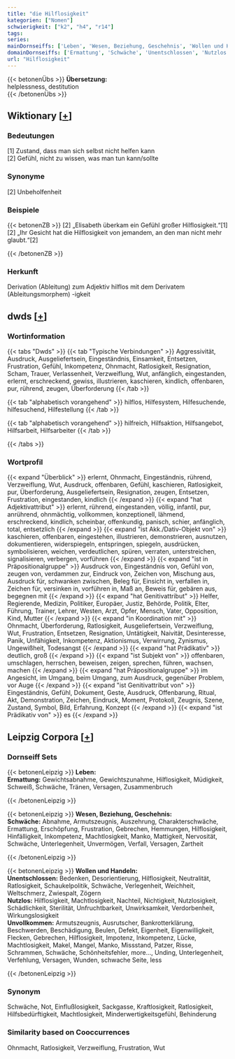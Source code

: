 ```yaml
---
title: "die Hilflosigkeit"
kategorien: ["Nomen"]
schwierigkeit: ["k2", "h4", "r14"]
tags:
series:
mainDornseiffs: ['Leben', 'Wesen, Beziehung, Geschehnis', 'Wollen und Handeln']
domainDornseiffs: ['Ermattung', 'Schwäche', 'Unentschlossen', 'Nutzlos', 'Unvollkommen']
url: "Hilflosigkeit"
---
```


{{< betonenÜbs >}}
**Übersetzung:**  
helplessness, destitution  
{{< /betonenÜbs >}}

## Wiktionary [[+](https://de.wiktionary.org/wiki/Hilflosigkeit)]

### Bedeutungen
[1] Zustand, dass man sich selbst nicht helfen kann  
[2] Gefühl, nicht zu wissen, was man tun kann/sollte  

### Synonyme
[2] Unbeholfenheit  

### Beispiele
{{< betonenZB >}}
[2] „Elisabeth überkam ein Gefühl großer Hilflosigkeit.“[1]  
[2] „Ihr Gesicht hat die Hilflosigkeit von jemandem, an den man nicht mehr glaubt.“[2]  

{{< /betonenZB >}}
### Herkunft
Derivation (Ableitung) zum Adjektiv hilflos mit dem Derivatem (Ableitungsmorphem) -igkeit  



## dwds [[+](https://www.dwds.de/wb/Hilflosigkeit)]

### Wortinformation
{{< tabs "Dwds" >}}
{{< tab "Typische Verbindungen" >}}
Aggressivität, Ausdruck, Ausgeliefertsein, Eingeständnis, Einsamkeit, Entsetzen, Frustration, Gefühl, Inkompetenz, Ohnmacht, Ratlosigkeit, Resignation, Scham, Trauer, Verlassenheit, Verzweiflung, Wut, anfänglich, eingestanden, erlernt, erschreckend, gewiss, illustrieren, kaschieren, kindlich, offenbaren, pur, rührend, zeugen, Überforderung
{{< /tab >}}

{{< tab "alphabetisch vorangehend" >}}
hilflos, Hilfesystem, Hilfesuchende, hilfesuchend, Hilfestellung
{{< /tab >}}

{{< tab "alphabetisch vorangehend" >}}
hilfreich, Hilfsaktion, Hilfsangebot, Hilfsarbeit, Hilfsarbeiter
{{< /tab >}}

{{< /tabs >}}

### Wortprofil
{{< expand "Überblick" >}} erlernt, Ohnmacht, Eingeständnis, rührend, Verzweiflung, Wut, Ausdruck, offenbaren, Gefühl, kaschieren, Ratlosigkeit, pur, Überforderung, Ausgeliefertsein, Resignation, zeugen, Entsetzen, Frustration, eingestanden, kindlich {{< /expand >}}
{{< expand "hat Adjektivattribut" >}} erlernt, rührend, eingestanden, völlig, infantil, pur, anrührend, ohnmächtig, vollkommen, konzeptionell, lähmend, erschreckend, kindlich, scheinbar, offenkundig, panisch, schier, anfänglich, total, entsetzlich {{< /expand >}}
{{< expand "ist Akk./Dativ-Objekt von" >}} kaschieren, offenbaren, eingestehen, illustrieren, demonstrieren, ausnutzen, dokumentieren, widerspiegeln, entspringen, spiegeln, ausdrücken, symbolisieren, weichen, verdeutlichen, spüren, verraten, unterstreichen, signalisieren, verbergen, vorführen {{< /expand >}}
{{< expand "ist in Präpositionalgruppe" >}} Ausdruck von, Eingeständnis von, Gefühl von, zeugen von, verdammen zur, Eindruck von, Zeichen von, Mischung aus, Ausdruck für, schwanken zwischen, Beleg für, Einsicht in, verfallen in, Zeichen für, versinken in, vorführen in, Maß an, Beweis für, gebären aus, begegnen mit {{< /expand >}}
{{< expand "hat Genitivattribut" >}} Helfer, Regierende, Medizin, Politiker, Europäer, Justiz, Behörde, Politik, Elter, Führung, Trainer, Lehrer, Westen, Arzt, Opfer, Mensch, Vater, Opposition, Kind, Mutter {{< /expand >}}
{{< expand "in Koordination mit" >}} Ohnmacht, Überforderung, Ratlosigkeit, Ausgeliefertsein, Verzweiflung, Wut, Frustration, Entsetzen, Resignation, Untätigkeit, Naivität, Desinteresse, Panik, Unfähigkeit, Inkompetenz, Aktionismus, Verwirrung, Zynismus, Ungewißheit, Todesangst {{< /expand >}}
{{< expand "hat Prädikativ" >}} deutlich, groß {{< /expand >}}
{{< expand "ist Subjekt von" >}} offenbaren, umschlagen, herrschen, beweisen, zeigen, sprechen, führen, wachsen, machen {{< /expand >}}
{{< expand "hat Präpositionalgruppe" >}} im Angesicht, im Umgang, beim Umgang, zum Ausdruck, gegenüber Problem, vor Auge {{< /expand >}}
{{< expand "ist Genitivattribut von" >}} Eingeständnis, Gefühl, Dokument, Geste, Ausdruck, Offenbarung, Ritual, Akt, Demonstration, Zeichen, Eindruck, Moment, Protokoll, Zeugnis, Szene, Zustand, Symbol, Bild, Erfahrung, Konzept {{< /expand >}}
{{< expand "ist Prädikativ von" >}} es {{< /expand >}}

## Leipzig Corpora [[+](https://corpora.uni-leipzig.de/en/res?word=Hilflosigkeit&corpusId=deu_newscrawl-public_2018)]

### Dornseiff Sets
{{< betonenLeipzig >}}
**Leben:**  
**Ermattung:** Gewichtsabnahme, Gewichtszunahme, Hilflosigkeit, Müdigkeit, Schweiß, Schwäche, Tränen, Versagen, Zusammenbruch  

{{< /betonenLeipzig >}}


{{< betonenLeipzig >}}
**Wesen, Beziehung, Geschehnis:**  
**Schwäche:** Abnahme, Armutszeugnis, Auszehrung, Charakterschwäche, Ermattung, Erschöpfung, Frustration, Gebrechen, Hemmungen, Hilflosigkeit, Hinfälligkeit, Inkompetenz, Machtlosigkeit, Manko, Mattigkeit, Nervosität, Schwäche, Unterlegenheit, Unvermögen, Verfall, Versagen, Zartheit  

{{< /betonenLeipzig >}}


{{< betonenLeipzig >}}
**Wollen und Handeln:**  
**Unentschlossen:** Bedenken, Desorientierung, Hilflosigkeit, Neutralität, Ratlosigkeit, Schaukelpolitik, Schwäche, Verlegenheit, Weichheit, Weltschmerz, Zwiespalt, Zögern  
**Nutzlos:** Hilflosigkeit, Machtlosigkeit, Nachteil, Nichtigkeit, Nutzlosigkeit, Schädlichkeit, Sterilität, Unfruchtbarkeit, Unwirksamkeit, Verdorbenheit, Wirkungslosigkeit  
**Unvollkommen:** Armutszeugnis, Ausrutscher, Bankrotterklärung, Beschwerden, Beschädigung, Beulen, Defekt, Eigenheit, Eigenwilligkeit, Flecken, Gebrechen, Hilflosigkeit, Impotenz, Inkompetenz, Lücke, Machtlosigkeit, Makel, Mangel, Manko, Missstand, Patzer, Risse, Schrammen, Schwäche, Schönheitsfehler, more..., Unding, Unterlegenheit, Verfehlung, Versagen, Wunden, schwache Seite, less  

{{< /betonenLeipzig >}}

### Synonym
Schwäche, Not, Einflußlosigkeit, Sackgasse, Kraftlosigkeit, Ratlosigkeit, Hilfsbedürftigkeit, Machtlosigkeit, Minderwertigkeitsgefühl, Behinderung


### Similarity based on Cooccurrences
Ohnmacht, Ratlosigkeit, Verzweiflung, Frustration, Wut

